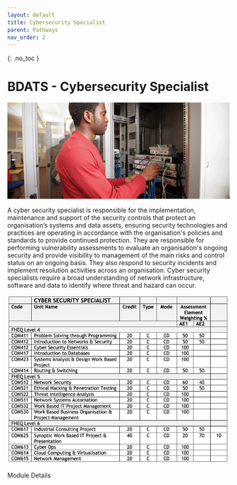 ```yaml
---
layout: default
title: Cybersecurity Specialist
parent: Pathways
nav_order: 2
---
```


{: .no_toc }

#  BDATS - Cybersecurity Specialist

![Cyber Security Specialist](../images/trello_course_structure_images_2020_0011_cyber.png)

A cyber security specialist is responsible for the implementation, maintenance and support of the security controls that protect an organisation’s systems and data assets, ensuring security technologies and practices are operating in accordance with the organisation's policies and standards to provide continued protection. They are responsible for performing vulnerability assessments to evaluate an organisation's ongoing security and provide visibility to management of the main risks and control status on an ongoing basis. They also respond to security incidents and implement resolution activities across an organisation. Cyber security specialists require a broad understanding of network infrastructure, software and data to identify where threat and hazard can occur.

![](../info/DATS_CYBER.png)

Module Details